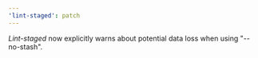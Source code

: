 ```yaml
---
'lint-staged': patch
---
```


_Lint-staged_ now explicitly warns about potential data loss when using "--no-stash".
